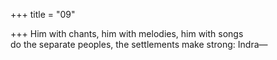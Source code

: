 +++
title = "09"

+++
Him with chants, him with melodies, him with songs  
do the separate peoples, the settlements make strong: Indra—  